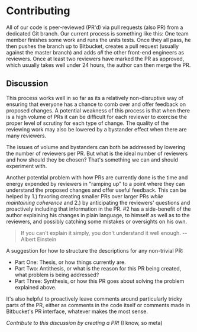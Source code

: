 

Contributing
============

All of our code is peer-reviewed (PR'd) via pull requests (also PR) from a dedicated Git branch. Our current process is something like this: One team member finishes some work and runs the units tests. Once they all pass, he then pushes the branch up to Bitbucket, creates a pull request (usually against the master branch) and adds _all_ the other front-end engineers as reviewers. Once at least two reviewers have marked the PR as approved, which usually takes well under 24 hours, the author can then merge the PR. 

## Discussion

This process works well in so far as its a relatively non-disruptive way of ensuring that everyone has a chance to comb over and offer feedback on proposed changes. A potential weakness of this process is that when there is a high volume of PRs it can be difficult for each reviewer to exercise the proper level of scrutiny for each type of change. The quality of the reviewing work may also be lowered by a bystander effect when there are many reviewers.

The issues of volume and bystanders can both be addressed by lowering the number of reviewers per PR. But what is the ideal number of reviewers and how should they be chosen? That's something we can and should experiment with.

Another potential problem with how PRs are currently done is the time and energy expended by reviewers in "ramping up" to a point where they can understand the proposed changes and offer useful feedback. This can be helped by 1.) favoring creating smaller PRs over larger PRs _while maintaining coherence_ and 2.) by anticipating the reviewers' questions and proactively including that information in the PR. #2 has a side-benefit of the author explaining his changes in plain language, to himself as well as to the reviewers, and possibly catching some mistakes or oversights on his own.

> If you can't explain it simply, you don't understand it well enough.
> -- Albert Einstein

A suggestion for how to structure the descriptions for any non-trivial PR:

- Part One: Thesis, or how things currently are.
- Part Two: Antithesis, or what is the reason for this PR being created, what problem is being addressed?
- Part Three: Synthesis, or how this PR goes about solving the problem explained above.

It's also helpful to proactively leave comments around particularly tricky parts of the PR, either as comments in the code itself or comments made in Bitbucket's PR interface, whatever makes the most sense.

_Contribute to this discussion by creating a PR!_ (I know, so meta)
